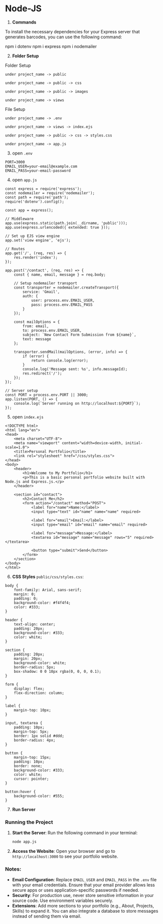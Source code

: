 # Node-JS
 
1. **Commands**

To install the necessary dependencies for your Express server that generates barcodes, you can use the following command:

npm i dotenv
npm i express 
npm i nodemailer 

2. **Folder Setup**

Folder Setup

```
under project_name -> public

```

```
under project_name -> public -> css
```

```
under project_name -> public -> images
```

```
under project_name -> views
```

File Setup

```
under project_name -> .env
```

```
under project_name -> views -> index.ejs
```

```
under project_name -> public -> css -> styles.css
```

```
under project_name -> app.js
```

3. open `.env`

```
PORT=3000
EMAIL_USER=your-email@example.com
EMAIL_PASS=your-email-password
```

4. open `app.js`

```
const express = require('express');
const nodemailer = require('nodemailer');
const path = require('path');
require('dotenv').config();

const app = express();

// Middleware
app.use(express.static(path.join(__dirname, 'public')));
app.use(express.urlencoded({ extended: true }));

// Set up EJS view engine
app.set('view engine', 'ejs');

// Routes
app.get('/', (req, res) => {
    res.render('index');
});

app.post('/contact', (req, res) => {
    const { name, email, message } = req.body;

    // Setup nodemailer transport
    const transporter = nodemailer.createTransport({
        service: 'Gmail',
        auth: {
            user: process.env.EMAIL_USER,
            pass: process.env.EMAIL_PASS
        }
    });

    const mailOptions = {
        from: email,
        to: process.env.EMAIL_USER,
        subject: `New Contact Form Submission from ${name}`,
        text: message
    };

    transporter.sendMail(mailOptions, (error, info) => {
        if (error) {
            return console.log(error);
        }
        console.log('Message sent: %s', info.messageId);
        res.redirect('/');
    });
});

// Server setup
const PORT = process.env.PORT || 3000;
app.listen(PORT, () => {
    console.log(`Server running on http://localhost:${PORT}`);
});
```

5. open `index.ejs`

```
<!DOCTYPE html>
<html lang="en">
<head>
    <meta charset="UTF-8">
    <meta name="viewport" content="width=device-width, initial-scale=1.0">
    <title>Personal Portfolio</title>
    <link rel="stylesheet" href="/css/styles.css">
</head>
<body>
    <header>
        <h1>Welcome to My Portfolio</h1>
        <p>This is a basic personal portfolio website built with Node.js and Express.js.</p>
    </header>

    <section id="contact">
        <h2>Contact Me</h2>
        <form action="/contact" method="POST">
            <label for="name">Name:</label>
            <input type="text" id="name" name="name" required>

            <label for="email">Email:</label>
            <input type="email" id="email" name="email" required>

            <label for="message">Message:</label>
            <textarea id="message" name="message" rows="5" required></textarea>

            <button type="submit">Send</button>
        </form>
    </section>
</body>
</html>
```

6. **CSS Styles** `public/css/styles.css`:

```
body {
    font-family: Arial, sans-serif;
    margin: 0;
    padding: 0;
    background-color: #f4f4f4;
    color: #333;
}

header {
    text-align: center;
    padding: 20px;
    background-color: #333;
    color: white;
}

section {
    padding: 20px;
    margin: 20px;
    background-color: white;
    border-radius: 5px;
    box-shadow: 0 0 10px rgba(0, 0, 0, 0.1);
}

form {
    display: flex;
    flex-direction: column;
}

label {
    margin-top: 10px;
}

input, textarea {
    padding: 10px;
    margin-top: 5px;
    border: 1px solid #ddd;
    border-radius: 4px;
}

button {
    margin-top: 15px;
    padding: 10px;
    border: none;
    background-color: #333;
    color: white;
    cursor: pointer;
}

button:hover {
    background-color: #555;
}
```

7. **Run Server**
### Running the Project

1. **Start the Server**:
   Run the following command in your terminal:

   ```bash
   node app.js
   ```

2. **Access the Website**:
   Open your browser and go to `http://localhost:3000` to see your portfolio website.

### Notes:

- **Email Configuration**: Replace `EMAIL_USER` and `EMAIL_PASS` in the `.env` file with your email credentials. Ensure that your email provider allows less secure apps or uses application-specific passwords if needed.
- **Security**: For production use, never store sensitive information in your source code. Use environment variables securely.
- **Extensions**: Add more sections to your portfolio (e.g., About, Projects, Skills) to expand it. You can also integrate a database to store messages instead of sending them via email.